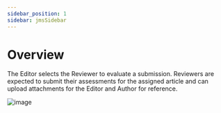 ```yaml
---
sidebar_position: 1
sidebar: jmsSidebar
---
```


# Overview

The Editor selects the Reviewer to evaluate a submission. Reviewers are expected to submit their assessments for the assigned article and can upload attachments for the Editor and Author for reference.

![image](https://cdn.kryoni.com/kryoni/images/icons/eo-production-flow.png)
